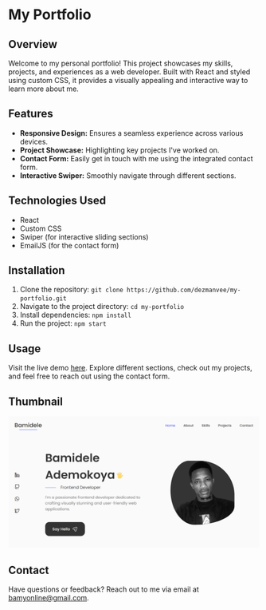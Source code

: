 # My Portfolio

## Overview

Welcome to my personal portfolio! This project showcases my skills, projects, and experiences as a web developer. Built with React and styled using custom CSS, it provides a visually appealing and interactive way to learn more about me.

## Features

- **Responsive Design:** Ensures a seamless experience across various devices.
- **Project Showcase:** Highlighting key projects I've worked on.
- **Contact Form:** Easily get in touch with me using the integrated contact form.
- **Interactive Swiper:** Smoothly navigate through different sections.

## Technologies Used

- React
- Custom CSS
- Swiper (for interactive sliding sections)
- EmailJS (for the contact form)

## Installation

1. Clone the repository: `git clone https://github.com/dezmanvee/my-portfolio.git`
2. Navigate to the project directory: `cd my-portfolio`
3. Install dependencies: `npm install`
4. Run the project: `npm start`

## Usage

Visit the live demo [here](https://dezmanvee.netlify.app/). Explore different sections, check out my projects, and feel free to reach out using the contact form.

## Thumbnail

![My Portfolio Thumbnail](./src/assets/dezmanvee.netlify.app_.png)

## Contact

Have questions or feedback? Reach out to me via email at [bamyonline@gmail.com](mailto:bamyonline@gmail.com).


